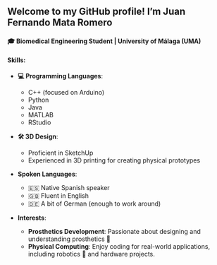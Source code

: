 ## Welcome to my GitHub profile! I’m Juan Fernando Mata Romero

#### 🎓 Biomedical Engineering Student | University of Málaga (UMA)

#### Skills:
- **💻 Programming Languages**:  
  - C++ (focused on Arduino)  
  - Python  
  - Java  
  - MATLAB  
  - RStudio

- **🛠️ 3D Design**:  
  - Proficient in SketchUp  
  - Experienced in 3D printing for creating physical prototypes

- **Spoken Languages**:  
  - 🇪🇸 Native Spanish speaker  
  - 🇬🇧 Fluent in English  
  - 🇩🇪 A bit of German (enough to work around)


- **Interests**:  
  - **Prosthetics Development**: Passionate about designing and understanding prosthetics 🦾
  - **Physical Computing**: Enjoy coding for real-world applications, including robotics 🤖 and hardware projects.
<!--
**Juanfer808/Juanfer808** is a ✨ _special_ ✨ repository because its `README.md` (this file) appears on your GitHub profile.

Here are some ideas to get you started:

- 🔭 I’m currently working on ...
- 🌱 I’m currently learning ...
- 👯 I’m looking to collaborate on ...
- 🤔 I’m looking for help with ...
- 💬 Ask me about ...
- 📫 How to reach me: ...
- 😄 Pronouns: ...
- ⚡ Fun fact: ...
-->
